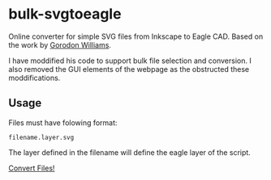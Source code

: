 bulk-svgtoeagle
===============

Online converter for simple SVG files from Inkscape to Eagle CAD. Based on the work by [Gorodon Williams](https://github.com/gfwilliams/svgtoeagle).

I have moddified his code to support bulk file selection and conversion. I also removed the GUI elements of the webpage as the obstructed these moddifications.

Usage
-----
Files must have folowing format:
```
filename.layer.svg
```
The layer defined in the filename will define the eagle layer of the script.

[Convert Files!](https://toonvaneyck.github.io/bulk-svgtoeagle/)

